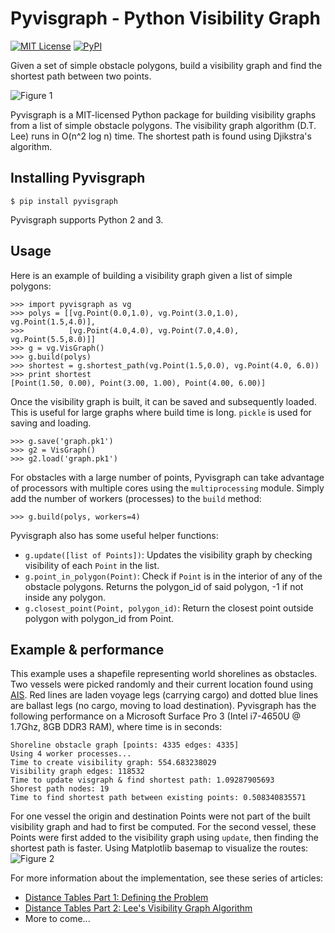 # Pyvisgraph - Python Visibility Graph

[![MIT License](https://img.shields.io/badge/license-MIT-007EC7.svg?style=flat)](/LICENSE.txt)
[![PyPI](https://img.shields.io/badge/pypi-v0.1.1-brightgreen.svg?style=flat)](https://pypi.python.org/pypi/pyvisgraph)

Given a set of simple obstacle polygons, build a visibility graph and find
the shortest path between two points.

![Figure 1](docs/images/graph.png)

Pyvisgraph is a MIT-licensed Python package for building visibility graphs from
a list of simple obstacle polygons. The visibility graph algorithm (D.T. Lee)
runs in O(n^2 log n) time. The shortest path is found using Djikstra's
algorithm.


## Installing Pyvisgraph
```
$ pip install pyvisgraph
```
Pyvisgraph supports Python 2 and 3.

## Usage
Here is an example of building a visibility graph given a list of
simple polygons:
```
>>> import pyvisgraph as vg
>>> polys = [[vg.Point(0.0,1.0), vg.Point(3.0,1.0), vg.Point(1.5,4.0)],
>>>          [vg.Point(4.0,4.0), vg.Point(7.0,4.0), vg.Point(5.5,8.0)]]
>>> g = vg.VisGraph()
>>> g.build(polys)
>>> shortest = g.shortest_path(vg.Point(1.5,0.0), vg.Point(4.0, 6.0))
>>> print shortest
[Point(1.50, 0.00), Point(3.00, 1.00), Point(4.00, 6.00)]
```
Once the visibility graph is built, it can be saved and subsequently loaded.
This is useful for large graphs where build time is long. `pickle` is used
for saving and loading.
```
>>> g.save('graph.pk1')
>>> g2 = VisGraph()
>>> g2.load('graph.pk1')
```
For obstacles with a large number of points, Pyvisgraph can take advantage of
processors with multiple cores using the `multiprocessing` module. Simply
add the number of workers (processes) to the `build` method:
```
>>> g.build(polys, workers=4)
```
Pyvisgraph also has some useful helper functions:
* `g.update([list of Points])`: Updates the visibility graph
  by checking visibility of each `Point` in the list.
* `g.point_in_polygon(Point)`: Check if `Point` is in the interior of any of
  the obstacle polygons. Returns the polygon_id of said polygon, -1 if not
  inside any polygon.
* `g.closest_point(Point, polygon_id)`: Return the closest point outside
  polygon with polygon_id from Point.

## Example & performance
This example uses a shapefile representing world shorelines as obstacles.
Two vessels were picked randomly and their current location found
using [AIS](https://en.wikipedia.org/wiki/Automatic_identification_system). Red
lines are laden voyage legs (carrying cargo) and dotted blue lines are ballast
legs (no cargo, moving to load destination). Pyvisgraph has the following
performance on a Microsoft Surface Pro 3 (Intel i7-4650U @ 1.7Ghz, 8GB DDR3
RAM), where time is in seconds:
```
Shoreline obstacle graph [points: 4335 edges: 4335]
Using 4 worker processes...
Time to create visibility graph: 554.683238029
Visibility graph edges: 118532
Time to update visgraph & find shortest path: 1.09287905693
Shorest path nodes: 19
Time to find shortest path between existing points: 0.508340835571
```
For one vessel the origin and destination Points were not part of the built
visibility graph and had to first be computed. For the second vessel, these
Points were first added to the visibility graph using `update`, then finding
the shortest path is faster. Using Matplotlib basemap to visualize the routes:
![Figure 2](docs/images/example.png)

For more information about the implementation, see these series of articles:
* [Distance Tables Part 1: Defining the Problem](https://taipanrex.github.io/2016/09/17/Distance-Tables-Part-1-Defining-the-Problem.html)
* [Distance Tables Part 2: Lee's Visibility Graph Algorithm](https://taipanrex.github.io/2016/10/19/Distance-Tables-Part-2-Lees-Visibility-Graph-Algorithm.html)
* More to come...
